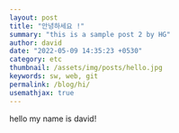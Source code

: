 ```yaml
---
layout: post
title: "안녕하세요 !"
summary: "this is a sample post 2 by HG"
author: david
date: "2022-05-09 14:35:23 +0530"
category: etc
thumbnail: /assets/img/posts/hello.jpg
keywords: sw, web, git
permalink: /blog/hi/
usemathjax: true
---
```


hello my name is david!
